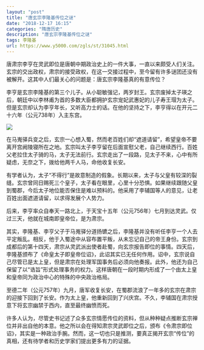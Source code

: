 ```yaml
---
layout: "post"
title: "唐玄宗李隆基传位之谜"
date: "2018-12-17 16:15"
categories: "隋唐历史"
description: "唐玄宗李隆基传位之谜"
tags: 李隆基
url: https://www.y5000.com/zgls/st/31045.html
---
```






唐肃宗李亨在灵武即位是唐朝中期政治史上的一件大事，一直以来颇受人们关注。玄宗的交出政权，肃宗的接受政权，在这一交接过程中，至今留有许多谜团还没有被解开。这其中人们最关心的问题是：唐玄宗李隆基真的有意传位？

李亨是玄宗李隆基的第三个儿子。从小聪敏强记，两岁封王。玄宗废掉太子瑛之后，朝廷中以李林甫为首的多数大臣都拥护玄宗宠妃武惠妃的儿子寿王瑁为太子。但是玄宗却认为李亨年长，又听高力士的话。在他的坚持之下，李亨得以在开元二十六年（公元738年）入主东宫。

![](https://img.y5000.com/uploads/allimg/180625/8-1P6251415063F.jpg)

在马嵬驿兵变之后，玄宗一心想入蜀，然而老百姓们却“遮道请留”，希望皇帝不要离开宫阙陵寝所在之地。玄宗叫太子李亨留在后面宣慰父老，自己继续西行。百姓父老拉住太子骑的马，太子无法前行。玄宗走出了一段路，见太子不来，心中有所疑虑，无奈之下，拨给他两千人马，命他收复长安。

有学者认为，太子“不得行”是故意制造的假象。长期以来，太子与父皇有较深的裂缝。玄宗曾同日赐死三个皇子，太子看在眼里，心里十分恐惧。如果继续跟随父皇到蜀郡，今后太子地位能否保住是难以预料的。他采用了李辅国等人的意见，让老百姓出面遮道请留，以求得发展个人势力。

后来，李亨率众自奉天一路北上，于天宝十五年（公元756年）七月到达灵武。仅过三天，他就在城南即皇帝位，是为肃宗。

其实，李隆基、李亨父子于马嵬驿分道扬镳之后，李隆基并没有听任李亨一个人去平定叛乱。相反，他于入蜀途中从容布置平叛，从未忘记自己的帝王身份。玄宗到成都后的第十四天，肃宗从灵武派出使者赴蜀，向玄宗报告即位的事情。四天后，李隆基颁布了《命皇太子即皇帝位诏》，此诏其实已无任何作用。诏中，玄宗说自己尽管已是太上皇，但是肃宗在处理军国事务后必须向他奏报。此外，他还为自己保留了以“诰旨”形式处理事务的权力。这样唐朝在一段时期内形成了一个由太上皇和皇帝同为政治中心的特殊的中央政治格局。

至德二年（公元757年）九月，唐军收复长安，在蜀郡流浪了一年多的玄宗在肃宗的迎接下回到了长安。作为太上皇，他重新回到了兴庆宫。不久，李辅国在肃宗授意下将玄宗幽禁于西内，直至最终幽愤而死。

许多人认为，尽管史书记述了众多玄宗情愿传位的资料，但从种种疑点推断玄宗禅位并非出自他的本意。他之所以会在得知肃宗灵武即位之后，颁布《令肃宗即位诏》，其实是一种政治手腕。然而，这一切也只是推测，要真正揭开玄宗“传位”的真相，还有待学者和历史学家们提出更多有力的证据。
